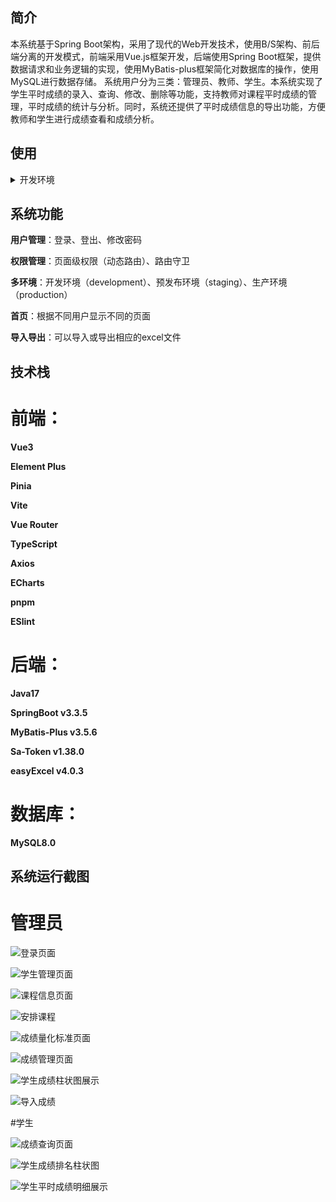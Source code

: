 ## 简介

本系统基于Spring Boot架构，采用了现代的Web开发技术，使用B/S架构、前后端分离的开发模式，前端采用Vue.js框架开发，后端使用Spring Boot框架，提供数据请求和业务逻辑的实现，使用MyBatis-plus框架简化对数据库的操作，使用MySQL进行数据存储。
系统用户分为三类：管理员、教师、学生。本系统实现了学生平时成绩的录入、查询、修改、删除等功能，支持教师对课程平时成绩的管理，平时成绩的统计与分析。同时，系统还提供了平时成绩信息的导出功能，方便教师和学生进行成绩查看和成绩分析。

## 使用

<details>
<summary>开发环境</summary>

<br>

- `Visual Studio Code`
- 安装 `.vscode/extensions.json` 文件中推荐的插件
- `node` 20.x 或 22+
- `pnpm` 9+

</details>


## 系统功能

**用户管理**：登录、登出、修改密码

**权限管理**：页面级权限（动态路由）、路由守卫

**多环境**：开发环境（development）、预发布环境（staging）、生产环境（production）

**首页**：根据不同用户显示不同的页面

**导入导出**：可以导入或导出相应的excel文件


## 技术栈

# 前端：

**Vue3**

**Element Plus**

**Pinia**

**Vite**

**Vue Router**

**TypeScript**

**Axios**

**ECharts**

**pnpm**

**ESlint**



# 后端：

**Java17**

**SpringBoot v3.3.5**

**MyBatis-Plus v3.5.6**

**Sa-Token v1.38.0**

**easyExcel v4.0.3**

# 数据库：

**MySQL8.0**


## 系统运行截图

# 管理员

![登录页面](./images/1.png)

![学生管理页面](./images/2.png)

![课程信息页面](./images/3.png)

![安排课程](./images/4.png)

![成绩量化标准页面](./images/5.png)

![成绩管理页面](./images/6.png)

![学生成绩柱状图展示](./images/7.png)

![导入成绩](./images/7-1.png)

#学生

![成绩查询页面](./images/8.png)

![学生成绩排名柱状图](./images/9.png)

![学生平时成绩明细展示](./images/10.png)